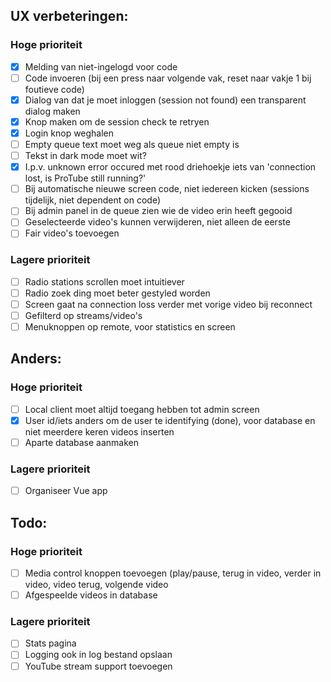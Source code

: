 ## UX verbeteringen:
### Hoge prioriteit
- [x] Melding van niet-ingelogd voor code
- [ ] Code invoeren (bij een press naar volgende vak, reset naar vakje 1 bij foutieve code)
- [x] Dialog van dat je moet inloggen (session not found) een transparent dialog maken
- [x] Knop maken om de session check te retryen
- [x] Login knop weghalen
- [ ] Empty queue text moet weg als queue niet empty is
- [ ] Tekst in dark mode moet wit?
- [x] I.p.v. unknown error occured met rood driehoekje iets van 'connection lost, is ProTube still running?'
- [ ] Bij automatische nieuwe screen code, niet iedereen kicken (sessions tijdelijk, niet dependent on code)
- [ ] Bij admin panel in de queue zien wie de video erin heeft gegooid
- [ ] Geselecteerde video's kunnen verwijderen, niet alleen de eerste
- [ ] Fair video's toevoegen
### Lagere prioriteit
- [ ] Radio stations scrollen moet intuitiever
- [ ] Radio zoek ding moet beter gestyled worden
- [ ] Screen gaat na connection loss verder met vorige video bij reconnect
- [ ] Gefilterd op streams/video's
- [ ] Menuknoppen op remote, voor statistics en screen

## Anders:
### Hoge prioriteit
- [ ] Local client moet altijd toegang hebben tot admin screen
- [x] User id/iets anders om de user te identifying (done), voor database en niet meerdere keren videos inserten
- [ ] Aparte database aanmaken
### Lagere prioriteit
- [ ] Organiseer Vue app

## Todo:
### Hoge prioriteit
- [ ] Media control knoppen toevoegen (play/pause, terug in video, verder in video, video terug, volgende video
- [ ] Afgespeelde videos in database
### Lagere prioriteit
- [ ] Stats pagina
- [ ] Logging ook in log bestand opslaan
- [ ] YouTube stream support toevoegen
